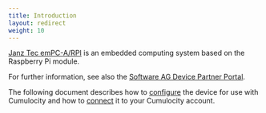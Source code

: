 ```yaml
---
title: Introduction
layout: redirect
weight: 10
---
```


[Janz Tec emPC-A/RPI](https://www.janztec.com/en/devices/embedded-computer/empc-arpi3) is an embedded computing system based on the Raspberry Pi module. 

For further information, see also the [Software AG Device Partner Portal](https://devicepartnerportal.softwareag.com/dcp-publicweb/#/devices/10014/3).

The following document describes how to [configure](/guides/devices/janztec#install-the-agent) the device for use with Cumulocity and how to [connect](/guides/devices/janztec#register-to-cumulocity) it to your Cumulocity account.
